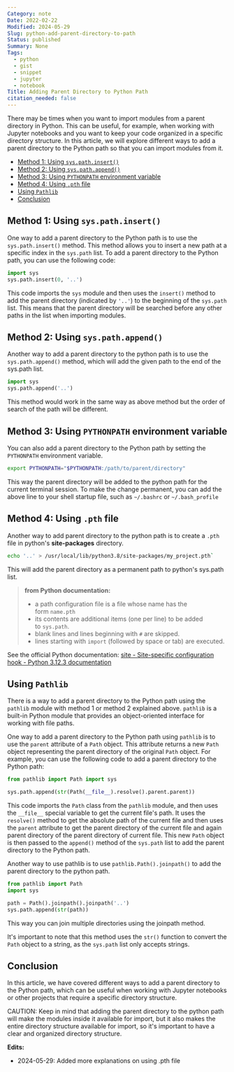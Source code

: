 ```yaml
---
Category: note
Date: 2022-02-22
Modified: 2024-05-29
Slug: python-add-parent-directory-to-path
Status: published
Summary: None
Tags:
  - python
  - gist
  - snippet
  - jupyter
  - notebook
Title: Adding Parent Directory to Python Path
citation_needed: false
---
```



There may be times when you want to import modules from a parent directory in Python. This can be useful, for example, when working with Jupyter notebooks and you want to keep your code organized in a specific directory structure. In this article, we will explore different ways to add a parent directory to the Python path so that you can import modules from it.

<!-- MarkdownTOC autolink="true" autoanchor="true" -->

- [Method 1: Using `sys.path.insert()`](#method-1-using-syspathinsert)
- [Method 2: Using `sys.path.append()`](#method-2-using-syspathappend)
- [Method 3: Using `PYTHONPATH` environment variable](#method-3-using-pythonpath-environment-variable)
- [Method 4: Using `.pth` file](#method-4-using-pth-file)
- [Using `Pathlib`](#using-pathlib)
- [Conclusion](#conclusion)

<!-- /MarkdownTOC -->

<a id="method-1-using-syspathinsert"></a>

## Method 1: Using `sys.path.insert()`

One way to add a parent directory to the Python path is to use the `sys.path.insert()` method. This method allows you to insert a new path at a specific index in the `sys.path` list. To add a parent directory to the Python path, you can use the following code:

```python
import sys
sys.path.insert(0, '..')
```

This code imports the `sys` module and then uses the `insert()` method to add the parent directory (indicated by `'..'`) to the beginning of the `sys.path` list. This means that the parent directory will be searched before any other paths in the list when importing modules.

<a id="method-2-using-syspathappend"></a>

## Method 2: Using `sys.path.append()`

Another way to add a parent directory to the python path is to use the `sys.path.append()` method, which will add the given path to the end of the sys.path list.

```python
import sys
sys.path.append('..')
```

This method would work in the same way as above method but the order of search of the path will be different.

<a id="method-3-using-pythonpath-environment-variable"></a>

## Method 3: Using `PYTHONPATH` environment variable

You can also add a parent directory to the Python path by setting the `PYTHONPATH` environment variable.

```sh
export PYTHONPATH="$PYTHONPATH:/path/to/parent/directory"
```

This way the parent directory will be added to the python path for the current terminal session. To make the change permanent, you can add the above line to your shell startup file, such as `~/.bashrc` or `~/.bash_profile`

<a id="method-4-using-pth-file"></a>

## Method 4: Using `.pth` file

Another way to add parent directory to the python path is to create a `.pth` file in python's **site-packages** directory.

```sh
echo '..' > /usr/local/lib/python3.8/site-packages/my_project.pth`
```

This will add the parent directory as a permanent path to python's sys.path list.

> **from Python documentation:**
> - a path configuration file is a file whose name has the form `name.pth`
> - its contents are additional items (one per line) to be added to `sys.path`.
> - blank lines and lines beginning with `#` are skipped.
> - lines starting with `import` (followed by space or tab) are executed.

See the official Python documentation:  [site - Site-specific configuration hook - Python 3.12.3 documentation](https://docs.python.org/3/library/site.html)

<a id="using-pathlib"></a>

## Using `Pathlib`

There is a way to add a parent directory to the Python path using the `pathlib` module with method 1 or method 2 explained above.  `pathlib` is a built-in Python module that provides an object-oriented interface for working with file paths.

One way to add a parent directory to the Python path using `pathlib` is to use the `parent` attribute of a `Path` object. This attribute returns a new `Path` object representing the parent directory of the original `Path` object. For example, you can use the following code to add a parent directory to the Python path:

```python
from pathlib import Path import sys 

sys.path.append(str(Path(__file__).resolve().parent.parent))
```

This code imports the `Path` class from the `pathlib` module, and then uses the `__file__` special variable to get the current file's path. It uses the `resolve()` method to get the absolute path of the current file and then uses the `parent` attribute to get the parent directory of the current file and again parent directory of the parent directory of current file. This new `Path` object is then passed to the `append()` method of the `sys.path` list to add the parent directory to the Python path.

Another way to use pathlib is to use `pathlib.Path().joinpath()` to add the parent directory to the python path.

```python
from pathlib import Path
import sys 

path = Path().joinpath().joinpath('..')
sys.path.append(str(path))
```

This way you can join multiple directories using the joinpath method.

It's important to note that this method uses the `str()` function to convert the `Path` object to a string, as the `sys.path` list only accepts strings.
<a id="conclusion"></a>

## Conclusion

In this article, we have covered different ways to add a parent directory to the Python path, which can be useful when working with Jupyter notebooks or other projects that require a specific directory structure.

CAUTION: Keep in mind that adding the parent directory to the python path will make the modules inside it available for import, but it also makes the entire directory structure available for import, so it's important to have a clear and organized directory structure.

**Edits:**

- 2024-05-29: Added more explanations on using .pth file
